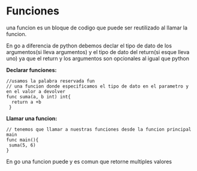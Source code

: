 # Funciones
una funcion es un bloque de codigo que puede ser reutilizado al llamar la funcion.   

En go a diferencia de python debemos declar el tipo de dato de los argumentos(si lleva argumentos) y el tipo de dato del return(si esque lleva uno)
ya que el return y los argumentos son opcionales al igual que python

**Declarar funciones:**
```
//usamos la palabra reservada fun
// una funcion donde especificamos el tipo de dato en el parametro y en el valor a devolver
func suma(a, b int) int{
  return a +b
 }
 ```
 
 **Llamar una funcion:**
 ```
 // tenemos que llamar a nuestras funciones desde la funcion principal main
 func main(){
  suma(5, 6)
}
```

En go una funcion puede y es comun que retorne multiples valores
